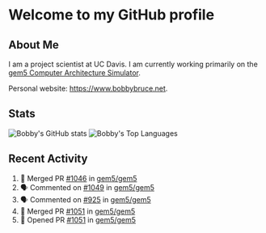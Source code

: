 # Welcome to my GitHub profile

## About Me

I am a project scientist at UC Davis. I am currently working primarily on the [gem5 Computer Architecture Simulator](https://github.com/gem5).

Personal website: <https://www.bobbybruce.net>.

## Stats

![Bobby's GitHub stats](https://github-readme-stats.vercel.app/api?username=bobbyrbruce&show_icons=true&theme=responsive&include_all_commits=true&count_private=true&show=reviews&disable_animations=true)
![Bobby's Top Languages ](https://github-readme-stats.vercel.app/api/top-langs/?username=bobbyrbruce&layout=compact&theme=responsive&count_private=true&langs_count=10&disable_animations=true)

## Recent Activity

<!--START_SECTION:activity-->
1. 🎉 Merged PR [#1046](https://github.com/gem5/gem5/pull/1046) in [gem5/gem5](https://github.com/gem5/gem5)
2. 🗣 Commented on [#1049](https://github.com/gem5/gem5/issues/1049#issuecomment-2070557600) in [gem5/gem5](https://github.com/gem5/gem5)
3. 🗣 Commented on [#925](https://github.com/gem5/gem5/pull/925#issuecomment-2069771096) in [gem5/gem5](https://github.com/gem5/gem5)
4. 🎉 Merged PR [#1051](https://github.com/gem5/gem5/pull/1051) in [gem5/gem5](https://github.com/gem5/gem5)
5. 💪 Opened PR [#1051](https://github.com/gem5/gem5/pull/1051) in [gem5/gem5](https://github.com/gem5/gem5)
<!--END_SECTION:activity-->

